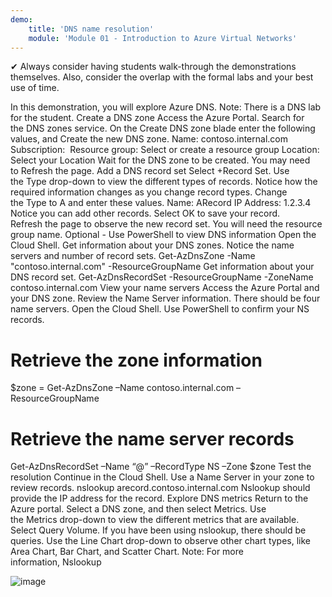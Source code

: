 ```yaml
---
demo:
    title: 'DNS name resolution'
    module: 'Module 01 - Introduction to Azure Virtual Networks'
---
```


✔ Always consider having students walk-through the demonstrations themselves. Also, consider the overlap with the formal labs and your best use of time. 

In this demonstration, you will explore Azure DNS.
Note: There is a DNS lab for the student.
Create a DNS zone
Access the Azure Portal.
Search for the DNS zones service.
On the Create DNS zone blade enter the following values, and Create the new DNS zone.
Name: contoso.internal.com 
Subscription: <your subscription>
Resource group: Select or create a resource group
Location: Select your Location
Wait for the DNS zone to be created.
You may need to Refresh the page.
Add a DNS record set
Select +Record Set.
Use the Type drop-down to view the different types of records.
Notice how the required information changes as you change record types.
Change the Type to A and enter these values.
Name: ARecord
IP Address: 1.2.3.4
Notice you can add other records.
Select OK to save your record.
Refresh the page to observe the new record set.
You will need the resource group name.
Optional - Use PowerShell to view DNS information
Open the Cloud Shell.
Get information about your DNS zones. Notice the name servers and number of record sets.
Get-AzDnsZone -Name "contoso.internal.com" -ResourceGroupName <resourcegroupname>
Get information about your DNS record set.
Get-AzDnsRecordSet -ResourceGroupName <resourcegroupname> -ZoneName contoso.internal.com
View your name servers
Access the Azure Portal and your DNS zone.
Review the Name Server information. There should be four name servers.
Open the Cloud Shell.
Use PowerShell to confirm your NS records.
# Retrieve the zone information
$zone = Get-AzDnsZone –Name contoso.internal.com –ResourceGroupName <resourcegroupname>
# Retrieve the name server records 
Get-AzDnsRecordSet –Name “@” –RecordType NS –Zone $zone
Test the resolution
Continue in the Cloud Shell.
Use a Name Server in your zone to review records.
nslookup arecord.contoso.internal.com <name server for the zone>
Nslookup should provide the IP address for the record.
Explore DNS metrics
Return to the Azure portal.
Select a DNS zone, and then select Metrics.
Use the Metrics drop-down to view the different metrics that are available.
Select Query Volume. If you have been using nslookup, there should be queries.
Use the Line Chart drop-down to observe other chart types, like Area Chart, Bar Chart, and Scatter Chart.
Note: For more information, Nslookup 

![image](https://github.com/user-attachments/assets/3e2d7306-fe57-42ed-930a-2df76fe3bdc3)
